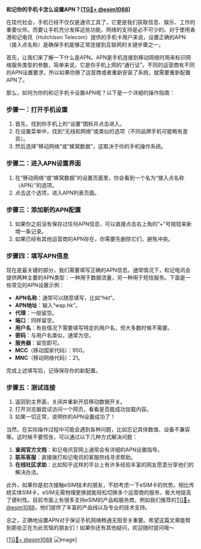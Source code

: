 **和记你的手机卡怎么设置APN？[[TG💪+ @esim1088](https://t.me/s/esim1088)]**

在现代社会，手机已经不仅仅是通讯工具了，它更是我们获取信息、娱乐、工作的重要伙伴。而要让手机充分发挥这些功能，网络的支持是必不可少的。对于使用香港和记电讯（Hutchison Telecom）提供的手机卡用户来说，设置正确的APN（接入点名称）是确保手机能够正常连接到互联网的关键步骤之一。

首先，让我们来了解一下什么是APN。APN是手机连接到移动网络时用来标识网络服务类型的参数，简单来说，它是你手机上网的“通行证”。不同的运营商有不同的APN设置要求，所以如果你换了运营商或者重新安装了系统，就需要重新配置APN了。

那么，如何为你的和记手机卡设置APN呢？以下是一个详细的操作指南：

### 步骤一：打开手机设置

1. 首先，找到你手机上的“设置”图标并点击进入。
2. 在设置菜单中，找到“无线和网络”或类似的选项（不同品牌手机可能略有差异）。
3. 然后选择“移动网络”或“蜂窝数据”，这取决于你的手机操作系统。

### 步骤二：进入APN设置界面

1. 在“移动网络”或“蜂窝数据”的设置页面里，你会看到一个名为“接入点名称（APN）”的选项。
2. 点击这个选项，进入APN列表页面。

### 步骤三：添加新的APN配置

1. 如果你之前没有保存过任何APN信息，可以直接点击右上角的“+”号按钮来新增一条记录。
2. 如果已经有其他运营商的APN存在，你需要先删除它们，避免冲突。

### 步骤四：填写APN信息

现在是最关键的部分，我们需要填写正确的APN信息。通常情况下，和记电讯会提供两种主要的APN类型：一种用于数据流量，另一种用于短信服务。下面是一些常见的APN设置示例：

- **APN名称**：通常可以随意填写，比如“hkt”。
- **APN地址**：输入“wap.hk”。
- **代理**：一般留空。
- **端口**：同样留空。
- **用户名**：有些情况下需要填写特定的用户名，但大多数时候不需要。
- **密码**：与用户名类似，通常为空。
- **服务器**：留空即可。
- **MCC**（移动国家代码）：950。
- **MNC**（移动网络代码）：21。

完成上述填写后，记得保存你的新配置。

### 步骤五：测试连接

1. 返回到主界面，关闭并重新开启移动数据开关。
2. 打开浏览器尝试访问一个网页，看看是否能成功加载内容。
3. 如果一切正常，说明你的APN设置成功了！

当然，在实际操作过程中可能会遇到各种问题，比如忘记具体数值、设备不兼容等。这时候不要慌张，可以通过以下几种方式解决问题：

1. **查阅官方文档**：和记电讯官网上通常会有详细的APN设置指导。
2. **联系客服**：直接拨打和记电讯的客服热线寻求帮助。
3. **在线社区求助**：比如知乎这样的平台上有许多经验丰富的网友愿意分享他们的解决办法。

此外，如果你是初次接触eSIM技术的朋友，不妨考虑一下eSIM卡的优势。相比传统实体SIM卡，eSIM无需物理更换就能轻松切换多个运营商的服务，极大地提高了便利性。目前市面上有很多支持eSIM的产品和服务商，例如我们推荐的[TG💪+ @esim1088](https://t.me/s/esim1088)，他们提供了丰富的产品线以及专业的技术支持。

总之，正确地设置APN对于保证手机网络畅通无阻至关重要。希望这篇文章能帮到那些正在为此苦恼的朋友们！如果你还有其他疑问，欢迎随时提问哦～

[[TG💪+ @esim1088](https://t.me/s/esim1088) ![Image](https://i.postimg.cc/4NQfJmqS/Snipaste-2025-05-13-00-14-12.png)]